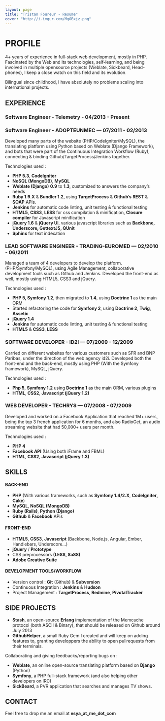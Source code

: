 ```yaml
---
layout: page
title: "Tristan Foureur - Resume"
cover: "http://i.imgur.com/MgOBxjz.png"
---
```


# PROFILE
4+ years of experience in full-stack web development, mostly in PHP. Fascinated by the Web and its technologies, self-learning, and being involved in multiple opensource projects (Weblate, Sickbeard, Head- phones), I keep a close watch on this field and its evolution.

Bilingual since childhood, I have absolutely no problems scaling into international projects.

## EXPERIENCE
### Software Engineer - Telemetry - 04/2013 - Present
### Software Engineer - ADOPTEUNMEC — 07/2011 - 02/2013
Developed many parts of the website (PHP/CodeIgniter/MySQL), the translating platform using Python based on Weblate (Django Framework), and bots that were part of the Continuous Integration Workflow (Ruby), connecting & binding Github/TargetProcess/Jenkins together.

Technologies used :

* **PHP 5.3**, **CodeIgniter**
* **NoSQL (MongoDB)**, **MySQL**
* **Weblate (Django)** **0.9** to **1.3**, customized to answers the company’s needs
* **Ruby 1.9.X** & **Bundler 1.2**, using **TargetProcess** & **Github’s** **REST** & **SOAP** APIs.
* **Jenkins** for automatic code linting, unit testing & functional testing
* **HTML5**, **CSS3**, **LESS** for css compilation & minification, **Closure compiler** for Javascript minification
* **jQuery 1.6** & **jQuery UI**, various javascript libraries such as **Backbone, Underscore, GettextJS, QUnit**
* **Sphinx** for text indexation

### LEAD SOFTWARE ENGINEER - TRADING-EUROMED — 02/2010 - 06/2011
Managed a team of 4 developers to develop the platform. (PHP/Symfony/MySQL), using Agile Management, collaborative development tools such as Github and Jenkins. Developed the front-end as well, mostly using HTML5, CSS3 and jQuery.

Technologies used :

* **PHP 5, Symfony 1.2**, then migrated to **1.4**, using **Doctrine 1** as the main ORM
* Started refactoring the code for **Symfony 2**, using **Doctrine 2**, **Twig**, **Assetic**
* **jQuery 1.4**
* **Jenkins** for automatic code linting, unit testing & functional testing
* **HTML5** & **CSS3**, **LESS**

### SOFTWARE DEVELOPER - ID2I — 07/2009 - 12/2009

Carried on different websites for various customers such as SFR and BNP Paribas, under the direction of the web agency id2i. Developed both the front-end and the back-end, mostly using PHP (With the Symfony framework), MySQL, jQuery.

Technologies used : 

* **Php 5**, **Symfony 1.2** using **Doctrine 1** as the main ORM, various plugins
* **HTML**, **CSS2**, **Javascript (jQuery 1.2)**

### WEB DEVELOPER - TECHRYS — 07/2008 - 07/2009
Developed and worked on a Facebook Application that reached 1M+ users, being the top 3 french application for 6 months, and also RadioGet, an audio streaming website that had 50,000+ users per month. 

Technologies used : 

* **PHP 4**
* **Facebook API** (Using both iFrame and FBML)
* **HTML**, **CSS2**, **Javascript (jQuery 1.3)**

## SKILLS

#### BACK-END

* **PHP** (With various frameworks, such as **Symfony 1.4/2.X**, **CodeIgniter**, **Cake**)
* **MySQL**, **NoSQL (MongoDB)**
* **Ruby (Rails)**, **Python (Django)**
* **Github** & **Facebook** APIs

#### FRONT-END

* **HTML5**, **CSS3**, **Javascript** (Backbone, Node.js, Angular, Ember, Handlebars, Underscore...)
* **jQuery** / **Prototype**
* CSS preprocessors **(LESS, SaSS)**
* **Adobe Creative Suite**

#### DEVELOPMENT TOOLS/WORKFLOW

* Version control : **Git** (Github) & **Subversion**
* Continuous Integration : **Jenkins** & **Hudson**
* Project Management : **TargetProcess**, **Redmine**, **PivotalTracker**

## SIDE PROJECTS

* **Stash**, an open-source **Erlang** implementation of the Memcache protocol (both ASCII & Binary), that should be released on Github around July 2013
* **GithubHelper**, a small Ruby Gem I created and will keep on adding features to, granting developpers the ability to open pullrequests from their terminals.

Collaborating and giving feedbacks/reporting bugs on :

* **Weblate**, an online open-source translating platform based on **Django** (Python)
* **Symfony**, a PHP full-stack framework (and also helping other developers on IRC)
* **SickBeard**, a PVR application that searches and manages TV shows. 

## CONTACT

Feel free to drop me an email at **esya_at_me_dot_com**
